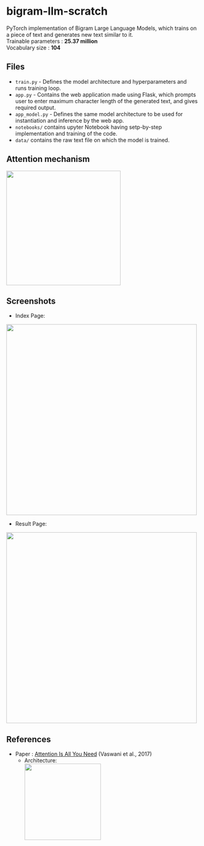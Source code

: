 # bigram-llm-scratch

PyTorch implementation of Bigram Large Language Models, which trains on a piece of text and generates new text similar to it.<br/>
Trainable parameters : <b>25.37 million</b><br/>
Vocabulary size : <b>104</b>

## Files
- ```train.py``` - Defines the model architecture and hyperparameters and runs training loop.
- ```app.py``` - Contains the web application made using Flask, which prompts user to enter maximum character length of the generated text, and gives required output.
- ```app_model.py``` - Defines the same model architecture to be used for instantiation and inference by the web app.
- ```notebooks/``` contains upyter Notebook having setp-by-step implementation and training of the code.
- ```data/``` contains the raw text file on which the model is trained.

## Attention mechanism
<img width="300" src="https://miro.medium.com/v2/resize:fit:1270/1*LpDpZojgoKTPBBt8wdC4nQ.png">

## Screenshots
- Index Page:<br/>
<img width="500" src="https://github.com/aryas1ngh/bigram-llm-scratch/blob/main/index_screen.png?raw=true">

- Result Page:<br/>
<img width="500" src="https://github.com/aryas1ngh/bigram-llm-scratch/blob/main/result_screen.png?raw=true">


## References 
- Paper : [Attention Is All You Need](https://arxiv.org/abs/1706.03762) (Vaswani et al., 2017)
    -  Architecture: <br/> <img width="200" src="https://machinelearningmastery.com/wp-content/uploads/2021/08/attention_research_1.png"> 

